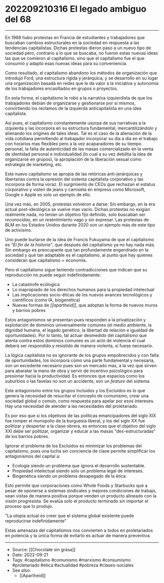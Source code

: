# 202209210316 El legado ambiguo del 68
----
En 1968 hubo protestas en Francia de estudiantes y trabajadores que buscaban cambios estructurales en la sociedad en respuesta a las tendencias capitalistas. Dichas protestas dieron paso a un nuevo tipo de sociedad pero, contrario a lo que se buscaba, no fueron estas nuevas ideas las que se comieron al capitalismo, sino que el capitalismo fue el que consumió y adaptó esas nuevas ideas para su conveniencia.

Como resultado, el capitalismo abandono los métodos de organización que introdujo Ford, una estructura rígida y jerárquica, y se desarrollo en su lugar una organización basada en redes que le da valor a la iniciativa y autonomía de los trabajadores encasillados en grupos o proyectos.

En esta forma, el capitalismo le robó a la narrativa izquierdista de que los trabajadores debían de organizarse y gestionarse por sí mismos, convirtiendo los reclamos de la izquierda anticapitalista en una idea capitalista.

Así pues, el capitalismo constantemente usurpa de sus narrativas a la izquierda y las incorpora en su estructura fundamental, mercantilizándolo y alienando los origines de tales ideas. Tal es el caso de la alienación de la vida cotidiana permitiendo al trabajador incorporar su día a día en el trabajo con horarios mas flexibles pero a la vez acaparadores de su tiempo personal, la falta de autenticidad de las masas comercializado en la venta de identidad personal e individualidad (lo cual a su vez debilita la idea de organizarse en grupos), la apropiación de la liberación sexual como estrategia de marketing, etc.

Este nuevo capitalismo se apropia de las retóricas anti-jerárquicas y libertarias contra la opresión del sistema capitalista corporativo y las incorpora de forma voraz. El surgimiento de CEOs que rechazan el estatus corporativo y visten de jeans y camiseta en empress como Microsoft, Google o Apple es solo un ejemplo de ello.

Una vez más, en 2005, protestas volvieron a darse. Sin embargo, en la era actual post-ideológica se vuelve mas vacío. Dichas protestas no exigían realmente nada, no tenían un objetivo fijo definido, solo buscaban ser *reconocidas*, en un resentimiento vago y sin expresar. Las protestas de BLM en los Estados Unidos durante 2020 son un ejemplo más de este tipo de activismo.

Uno puede burlarse de la idea de Francis Fukuyama de que el capitalismo es *"El fin de la historia"*, que después del capitalismo ya no hay nada más. Sin embargo es preocupante que tan profundamente engendrado en la sociedad y qué tan adaptable es el capitalismo, al punto que hay quienes consideran que capitalismo = economía. 

Pero el capitalismo sigue teniendo contradicciones que indican que su reproducción no puede seguir indefinidamente:
- La catastrofe ecólogica
- Lo inapropiado de los derechos humanos para la propiedad intelectual
- Las implicaciones socio-éticas de los nuevos avances tecnológicos y científicos (como IA, biogenética)
- Nuevas formas de *[[apartheid]]*, que adoptan la forma de nuevos muros y barrios pobres

Estos antagonismos se presentan pues responden a la privatización y explotación de dominios universalmente comunes (el medio ambiente, la dignidad humana, el legado genético, la libertad de relación e igualdad de oportunidades). Por lo tanto, tal actuar desmedido del capitalismo que atenta contra estos dominios comunes es un acto de violencia el cual deberá ser respondido y resistido de manera violenta, si fuese necesario.

La lógica capitalista no es ignorante de los grupos empobrecidos y con falta de oportunidades, los incorpora como una parte fundamental y necesaria, son un excedente necesario pues son un mercado mas, a la vez que sirven para abaratar la mano de obra y servir de incentivo psicológico para presionar hacia la productividad. Es entonces que espacios como los suburbios o las favelas no son un accidente, son un *feature* del sistema.

Este antagonismo entre los grupos Incluidos y los Excluidos es lo que genera la necesidad de resucitar el concepto de comunismo, crear una sociedad global o común, como respuesta para apelar por esos intereses. Hay una necesidad de atender a las necesidades del proletariado.

Es por eso que si los objetivos de las políticas emancipadores del siglo XIX fue romper el monopolio de la burguesía liberal, y los del siglo XX fue politizar y despertar a la clase obrera, es entonces que el objetivo del siglo XXI debe ser politizar, organizar y educar a las masas "des-estructuradas" de los barrios pobres.

Ignorar el problema de los Excluidos es minimizar los problemas del capitalismo, pues una lucha sin conciencia de clase permite simplificar los antagonismos del capital a:
- Ecología siendo un problema que ignora el desarrollo sustentable.
- Propiedad intelectual siendo solo un problema legal de intereses.
- Biogenética siendo un problema desapegado de la ética.

Esto permite que corporaciones como Whole Foods y Starbucks que a pesar de oponerse a sistemas sindicales y mejores condiciones de trabajo, sean vistas de manera positiva porque venden un producto alineado con la visión progresista. Se evalúa solo el producto terminado sin importar el proceso que lo produjo.

"La utopía actual es creer que el sistema global existente puede reproducirse indefinidamente"

Estas amenazas del capitalismos nos convierten a todos en proletariados en potencia y la única forma de evitarlo es actuar de manera preventiva.

---
- Source: [[Chocolate sin grasa]]
- Date: 2022-09-21
- Tags: #capitalismo #comunismo #marxismo #consumismo #proletariado #etica #actualidad #pobreza #clases-sociales 
- See also:
	- [[Apartheid]]